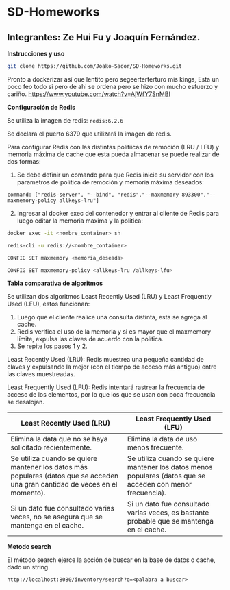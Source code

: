 ﻿# SD-Homeworks
## Integrantes: Ze Hui Fu y Joaquín Fernández.
**Instrucciones y uso**
```bash
git clone https://github.com/Joako-Sador/SD-Homeworks.git
```
Pronto a dockerizar así que lentito pero segeerterterturo mis kings, Esta un poco feo todo si pero de ahi se ordena pero se hizo con mucho esfuerzo y cariño.
https://www.youtube.com/watch?v=AjWfY7SnMBI

**Configuración de Redis**

Se utiliza la imagen de redis: ```redis:6.2.6```

Se declara el puerto 6379 que utilizará la imagen de redis.

Para configurar Redis con las distintas politiicas de remoción (LRU / LFU) y memoria máxima de cache que esta pueda almacenar se puede realizar de dos formas:

1. Se debe definir un comando para que Redis inicie su servidor con los parametros de politica de remoción y memoria máxima deseados:

```docker
command: ["redis-server", "--bind", "redis","--maxmemory 893300","--maxmemory-policy allkeys-lru"]
```

2. Ingresar al docker exec del contenedor y entrar al cliente de Redis para luego editar la memoria maxima y la politica:
```bash
docker exec -it <nombre_container> sh
```
```bash
redis-cli -u redis://<nombre_container>
```
```bash
CONFIG SET maxmemory <memoria_deseada>
```
```bash
CONFIG SET maxmemory-policy <allkeys-lru /allkeys-lfu>
```


**Tabla comparativa de algoritmos**

Se utilizan dos algoritmos Least Recently Used (LRU) y Least Frequently Used (LFU), estos funcionan:

1) Luego que el cliente realice una consulta distinta, esta se agrega al cache.
2) Redis verifica el uso de la memoria y si es mayor que el maxmemory límite, expulsa las claves de acuerdo con la política.
3) Se repite los pasos 1 y 2.

Least Recently Used (LRU): Redis muestrea una pequeña cantidad de claves y expulsando la mejor (con el tiempo de acceso más antiguo) entre las claves muestreadas.

Least Frequently Used (LFU): Redis intentará rastrear la frecuencia de acceso de los elementos, por lo que los que se usan con poca frecuencia se desalojan.


Least Recently Used (LRU)        | Least Frequently Used (LFU)
---------------------------------| ---------------------------
Elimina la data que no se haya solicitado recientemente.| Elimina la data de uso menos frecuente.
Se utiliza cuando se quiere mantener los datos más populares (datos que se acceden una gran cantidad de veces en el momento). | Se utiliza cuando se quiere mantener los datos menos populares (datos que se acceden con menor frecuencia).
Si un dato fue consultado varias veces, no se asegura que se mantenga en el cache. | Si un dato fue consultado varias veces, es bastante probable que se mantenga en el cache.

**Metodo search**

El método search ejerce la acción de buscar en la base de datos o cache, dado un string.

```
http://localhost:8080/inventory/search?q=<palabra a buscar>
```